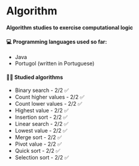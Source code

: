 # Algorithm

**Algorithm studies to exercise computational logic**



#### :computer: **Programming languages used so far:**

- Java 
- Portugol (written in Portuguese)



#### :man_technologist: **Studied algorithms**

- Binary search - 2/2 :white_check_mark:
- Count higher values - 2/2 :white_check_mark:
- Count lower values - 2/2 :white_check_mark:
- Highest value - 2/2 :white_check_mark:
- Insertion sort - 2/2 :white_check_mark:
- Linear search - 2/2 :white_check_mark:
- Lowest value  - 2/2 :white_check_mark:
- Merge sort - 2/2 :white_check_mark:
- Pivot value - 2/2 :white_check_mark:
- Quick sort - 2/2 :white_check_mark:
- Selection sort - 2/2 :white_check_mark:

